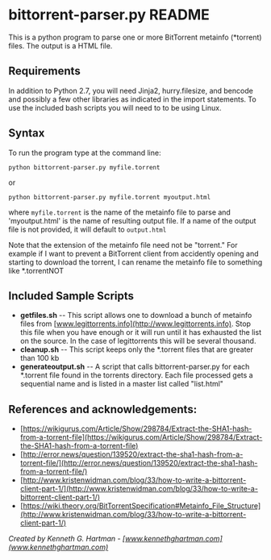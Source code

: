 # bittorrent-parser.py README

This is a python program to parse one or more BitTorrent metainfo (*torrent) files.  The output is a HTML file.

## Requirements 

In addition to Python 2.7, you will need Jinja2, hurry.filesize, and bencode and possibly a few other libraries as  indicated in the import statements.  To use the included bash scripts you will need to to be using Linux.

## Syntax
To run the program type at the command line:
```
python bittorrent-parser.py myfile.torrent
```
or 
```
python bittorrent-parser.py myfile.torrent myoutput.html
```

where `myfile.torrent` is the name of the metainfo file to parse and 'myoutput.html' is the name of resulting output file.  If a name of the output file is not provided, it will default to `output.html`

Note that the extension of the metainfo file need not be "torrent."  For example if I want to prevent a BitTorrent client from accidently opening and starting to download the torrent, I can rename the metainfo file to something like *.torrentNOT

## Included Sample Scripts
- **getfiles.sh** --  This script allows one to download a bunch of metainfo files from [www.legittorrents.info](http://www.legittorrents.info).  Stop this file when you have enough or it will run until it has exhausted the list on the source.  In the case of legittorrents this will be several thousand.
- **cleanup.sh** --  This script keeps only the *.torrent files that are greater than 100 kb
- **generateoutput.sh** -- A script that calls bittorrent-parser.py for each *.torrent file found in the torrents directory.  Each file processed gets a sequential name and is listed in a master list called "list.html"

## References and acknowledgements: 
* [https://wikigurus.com/Article/Show/298784/Extract-the-SHA1-hash-from-a-torrent-file](https://wikigurus.com/Article/Show/298784/Extract-the-SHA1-hash-from-a-torrent-file)
* [http://error.news/question/139520/extract-the-sha1-hash-from-a-torrent-file/](http://error.news/question/139520/extract-the-sha1-hash-from-a-torrent-file/)
* [http://www.kristenwidman.com/blog/33/how-to-write-a-bittorrent-client-part-1/](http://www.kristenwidman.com/blog/33/how-to-write-a-bittorrent-client-part-1/)
* [https://wiki.theory.org/BitTorrentSpecification#Metainfo_File_Structure](http://www.kristenwidman.com/blog/33/how-to-write-a-bittorrent-client-part-1/)


*Created by Kenneth G. Hartman -  [www.kennethghartman.com](www.kennethghartman.com)* 
